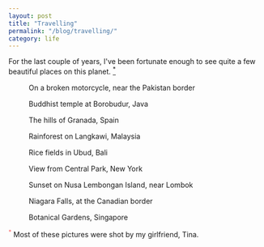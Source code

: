 ```yaml
---
layout: post
title: "Travelling"
permalink: "/blog/travelling/"
category: life
---
```


<p class="lead">
  For the last couple of years, I've been fortunate enough to see quite a few beautiful places on this planet. <a href="#copyright"><sup>*</sup></a> 
</p>

<div class="gallery">
  <figure>
    <img 
      src="data:image/gif;base64,R0lGODlhAQABAAAAACH5BAEKAAEALAAAAAABAAEAAAICTAEAOw==" 
      data-src="india.jpg" 
      class="lazyload" 
      alt=""
    >
    <figcaption>On a broken motorcycle, near the Pakistan border</figcaption>
  </figure>

  <figure>
    <img 
      src="data:image/gif;base64,R0lGODlhAQABAAAAACH5BAEKAAEALAAAAAABAAEAAAICTAEAOw==" 
      data-src="borobudur.jpg" 
      class="lazyload" 
      alt=""
    >
    <figcaption>Buddhist temple at Borobudur, Java</figcaption>
  </figure>

  <figure>
    <img 
      src="data:image/gif;base64,R0lGODlhAQABAAAAACH5BAEKAAEALAAAAAABAAEAAAICTAEAOw==" 
      data-src="granada.jpg" 
      class="lazyload" 
      alt=""
    >
    <figcaption>The hills of Granada, Spain</figcaption>
  </figure>

  <figure>
    <img 
      src="data:image/gif;base64,R0lGODlhAQABAAAAACH5BAEKAAEALAAAAAABAAEAAAICTAEAOw==" 
      data-src="langkawi.jpg" 
      class="lazyload" 
      alt=""
    >
    <figcaption>Rainforest on Langkawi, Malaysia</figcaption>
  </figure>

  <figure>
    <img 
      src="data:image/gif;base64,R0lGODlhAQABAAAAACH5BAEKAAEALAAAAAABAAEAAAICTAEAOw==" 
      data-src="ubud.jpg" 
      class="lazyload" 
      alt=""
    >
    <figcaption>Rice fields in Ubud, Bali</figcaption>
  </figure>

  <figure>
    <img 
      src="data:image/gif;base64,R0lGODlhAQABAAAAACH5BAEKAAEALAAAAAABAAEAAAICTAEAOw==" 
      data-src="newyork.jpg" 
      class="lazyload" 
      alt=""
    >
    <figcaption>View from Central Park, New York</figcaption>
  </figure>

  <figure>
    <img 
      src="data:image/gif;base64,R0lGODlhAQABAAAAACH5BAEKAAEALAAAAAABAAEAAAICTAEAOw==" 
      data-src="lembongan.jpg" 
      class="lazyload" 
      alt=""
    >
    <figcaption>Sunset on Nusa Lembongan Island, near Lombok</figcaption>
  </figure>

  <figure>
    <img 
      src="data:image/gif;base64,R0lGODlhAQABAAAAACH5BAEKAAEALAAAAAABAAEAAAICTAEAOw==" 
      data-src="niagara.jpg" 
      class="lazyload" 
      alt=""
    >
    <figcaption>Niagara Falls, at the Canadian border</figcaption>
  </figure>

  <figure>
    <img 
      src="data:image/gif;base64,R0lGODlhAQABAAAAACH5BAEKAAEALAAAAAABAAEAAAICTAEAOw==" 
      data-src="singapore.jpg" 
      class="lazyload" 
      alt=""
    >
    <figcaption>Botanical Gardens, Singapore</figcaption>
  </figure>
</div>

<p id="copyright"><sup style="color:#fc6767;">*</sup> Most of these pictures were shot by my girlfriend, Tina.</p>